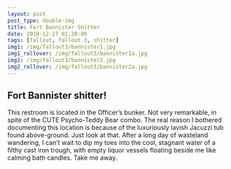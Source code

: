 ```yaml
---
layout: post
post_type: double-img
title: Fort Bannister Shitter
date: 2018-12-27 01:20:00
tags: [fallout, fallout 3, shitter]
img1: /img/fallout3/bannister1.jpg
img1_rollover: /img/fallout3/bannister1a.jpg
img2: /img/fallout3/bannister2.jpg
img2_rollover: /img/fallout3/bannister2a.jpg
---
```

## Fort Bannister shitter!

This restroom is located in the Officer’s bunker. Not very remarkable, in spite of the CUTE Psycho-Teddy Bear combo. The real reason I bothered documenting this location is because of the luxuriously lavish Jacuzzi tub found above-ground. Just look at that. After a long day of wasteland wandering, I can’t wait to dip my toes into the cool, stagnant water of a filthy cast iron trough, with empty liquor vessels floating beside me like calming bath candles. Take me away.
